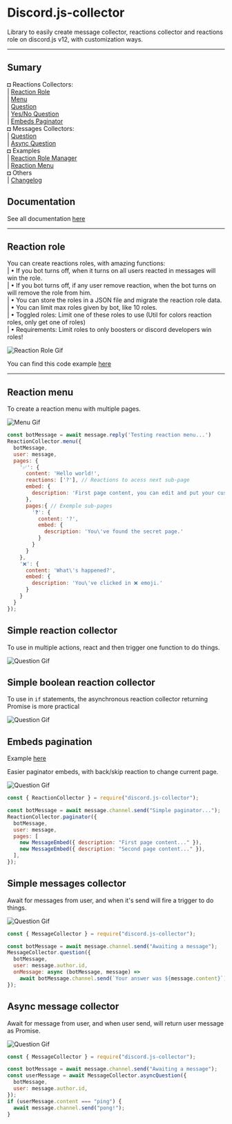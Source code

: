 # Discord.js-collector

Library to easily create message collector, reactions collector and reactions role on discord.js v12, with customization ways.

---

## Sumary
◘ Reactions Collectors:\
| [Reaction Role](#reaction-role)\
| [Menu](#reaction-menu)\
| [Question](#simple-reaction-collector)\
| [Yes/No Question](#simple-boolean-reaction-collector)\
| [Embeds Paginator](#embeds-pagination)\
◘ Messages Collectors:\
| [Question](#simple-messages-collector)\
| [Async Question](#async-message-collector)\
◘ Examples\
| [Reaction Role Manager](./examples/reaction-role-manager/basic.js)\
| [Reaction Menu](./examples/reaction-collector/menu.js)\
◘ Others\
| [Changelog](CHANGELOG.md)


## Documentation

See all documentation [here](https://idjinn.github.io/)

---

## Reaction role

You can create reactions roles, with amazing functions:\
| • If you bot turns off, when it turns on all users reacted in messages will win the role.\
| • If you bot turns off, if any user remove reaction, when the bot turns on will remove the role from him.\
| • You can store the roles in a JSON file and migrate the reaction role data.\
| • You can limit max roles given by bot, like 10 roles.\
| • Toggled roles: Limit one of these roles to use (Util for colors reaction roles, only get one of roles)\
| • Requirements: Limit roles to only boosters or discord developers win roles!

![Reaction Role Gif](./assets/reactionRoles.gif)

You can find this code example [here](./examples/reaction-role-manager/basic.js)

---

## Reaction menu

To create a reaction menu with multiple pages.

![Menu Gif](./assets/reactMenu.gif)

```js
const botMessage = await message.reply('Testing reaction menu...')
ReactionCollector.menu({
  botMessage,
  user: message,
  pages: {
    '✅': {
      content: 'Hello world!',
      reactions: ['?'], // Reactions to acess next sub-page
      embed: {
        description: 'First page content, you can edit and put your custom embed.'
      },
      pages:{ // Exemple sub-pages
        '❓': {
          content: '?',
          embed: {
            description: 'You\'ve found the secret page.'
          }
        }
      }
    },
    '❌': {
      content: 'What\'s happened?',
      embed: {
        description: 'You\'ve clicked in ❌ emoji.'
      }
    }
  }
});
```

## Simple reaction collector

To use in multiple actions, react and then trigger one function to do things.

![Question Gif](./assets/reactQuestion.gif)

## Simple boolean reaction collector

To use in `if` statements, the asynchronous reaction collector returning Promise <boolean> is more practical

![Question Gif](./assets/reactYesNoQuestion.gif)

## Embeds pagination
Example [here](./examples/reaction-collector/paginator.js)

Easier paginator embeds, with back/skip reaction to change current page.

![Question Gif](./assets/reactPaginator.gif)

```js
const { ReactionCollector } = require("discord.js-collector");

const botMessage = await message.channel.send("Simple paginator...");
ReactionCollector.paginator({
  botMessage,
  user: message,
  pages: [
    new MessageEmbed({ description: "First page content..." }),
    new MessageEmbed({ description: "Second page content..." }),
  ],
});
```

## Simple messages collector

Await for messages from user, and when it's send will fire a trigger to do things.

![Question Gif](./assets/messageQuestion.gif)

```js
const { MessageCollector } = require("discord.js-collector");

const botMessage = await message.channel.send("Awaiting a message");
MessageCollector.question({
  botMessage,
  user: message.author.id,
  onMessage: async (botMessage, message) =>
    await botMessage.channel.send(`Your answer was ${message.content}`),
});
```

## Async message collector

Await for message from user, and when user send, will return user message as Promise<Message>.

![Question Gif](./assets/messageAsyncQuestion.gif)

```js
const { MessageCollector } = require("discord.js-collector");

const botMessage = await message.channel.send("Awaiting a message");
const userMessage = await MessageCollector.asyncQuestion({
  botMessage,
  user: message.author.id,
});
if (userMessage.content === "ping") {
  await message.channel.send("pong!");
}
```
